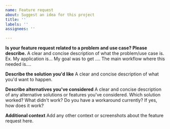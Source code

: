 ```yaml
---
name: Feature request
about: Suggest an idea for this project
title: ''
labels: ''
assignees: ''

---
```


**Is your feature request related to a problem and use case? Please describe.**
A clear and concise description of what the problem/use case is. 
Ex. My application is... My goal was to get ....
The main workflow where this needed is....

**Describe the solution you'd like**
A clear and concise description of what you'd want to happen.

**Describe alternatives you've considered**
A clear and concise description of any alternative solutions or features you've considered.
Which solution worked? What didn't work?
Do you have a workaround currently? If yes, how does it work?

**Additional context**
Add any other context or screenshots about the feature request here.
